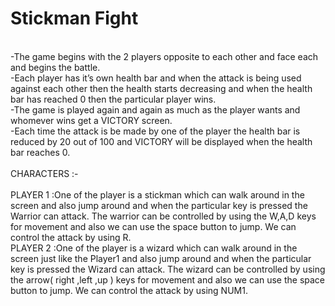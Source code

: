 # Stickman Fight </br>
</br>
-The game begins with the 2 players opposite to each other and face each and begins the battle.</br>
-Each player has it’s own health bar and when the attack is being used against each other then the health starts decreasing and when the health bar has reached 0 then the particular player wins.</br>
-The game is played again and again as much as the player wants and whomever wins get a VICTORY screen. </br>
-Each time the attack is be made by one of the player the health bar is reduced by 20 out of 100 and VICTORY will be displayed when the health bar reaches 0.</br>
</br>
CHARACTERS :- </br>
</br>
PLAYER 1 :One of the player is a stickman which can walk around in the screen and also jump around and when the particular key is pressed the Warrior can attack. The warrior can  be controlled by using the W,A,D keys for movement and also we can use the space button to jump. We can control the attack by using R.</br>
PLAYER 2 :One of the player is a wizard which can walk around in the screen just like the Player1 and also jump around and when the particular key is pressed the Wizard can attack. The wizard can  be controlled by using the arrow( right ,left ,up ) keys for movement and also we can use the space button to jump. We can control the attack by using NUM1.</br>
